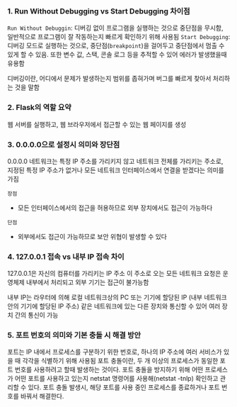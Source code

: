 ### 1. Run Without Debugging vs Start Debugging 차이점
`Run Without Debuggin`: 디버깅 없이 프로그램을 실행하는 것으로 중단점을 무시함, 일반적으로 프로그램이 잘 작동하는지 빠르게 확인하기 위해 사용됨
`Start Debugging`: 디버깅 모드로 실행하는 것으로, 중단점(`breakpoint`)을 걸어두고 중단점에서 멈출 수 있게 할 수 있음. 또한 변수 값, 스택, 콘솔 로그 등을 추적할 수 있어 에러가 발생했을때 유용함

디버깅이란, 어디에서 문제가 발생하는지 범위를 좁혀가며 버그를 빠르게 찾아서 처리하는 것을 말함


### 2. Flask의 역할 요약
웹 서버를 실행하고, 웹 브라우저에서 접근할 수 있는 웹 페이지를 생성


### 3. 0.0.0.0으로 설정시 의미와 장단점
0.0.0.0 네트워크는 특정 IP 주소를 가리키지 않고 네트워크 전체를 가리키는 주소로, 지정된 특정 IP 주소가 없거나 모든 네트워크 인터페이스에서 연결을 받겠다는 의미를 가짐

`장점`
- 모든 인터페이스에서의 접근을 허용하므로 외부 장치에서도 접근이 가능하다

`단점`
- 외부에서도 접근이 가능하므로 보안 위협이 발생할 수 있다


### 4. 127.0.0.1 접속 vs 내부 IP 접속 차이
127.0.0.1은 자신의 컴퓨터를 가리키는 IP 주소
이 주소로 오는 모든 네트워크 요청은 운영체제 내부에서 처리되고 외부 기기는 접근이 불가능함

내부 IP는 라우터에 의해 로컬 네트워크상의 PC 또는 기기에 할당된 IP (내부 네트워크 안의 기기에 할당된 IP 주소)
같은 네트워크에 있는 다른 장치와 통신할 수 있어 여러 장치 간의 통신이 가능

### 5. 포트 번호의 의미와 기본 충돌 시 해결 방안
포트는 IP 내에서 프로세스를 구분하기 위한 번호로, 하나의 IP 주소에 여러 서비스가 있을 때 각각을 식별하기 위해 사용됨
포트 충돌이란, 두 개 이상의 프로세스가 동일한 포트 번호를 사용하려고 할때 발생하는 것이다.
포트 충돌을 방지하기 위해 어떤 프로세스가 어떤 포트를 사용하고 있는지 netstat 명령어를 사용해(netstat -tnlp) 확인하고 관리할 수 있다.
포트 충돌 발생시, 해당 포트를 사용 중인 프로세스를 종료하거나 포트 번호를 바꿔서 해결한다.
